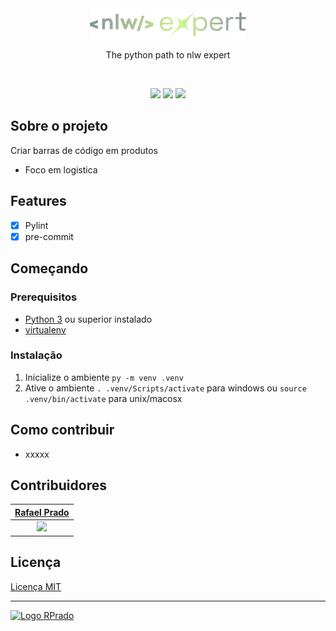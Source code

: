 <br>
<div align="center">
    <img src=".github/logo.png" alt="Logo Repo" width="250">
    <p>The python path to nlw expert</p>
</div>
<br>
<div align="center">

[![](https://img.shields.io/badge/-Sobre-859498)](#sobre-o-projeto)
[![](https://img.shields.io/badge/-Features-859498)](#features)
[![](https://img.shields.io/badge/-Começando-cef193)](#começando)

</div>
<!-- <br>
<img src=".github/assets/images/preview.gif" alt="Preview" width="100%">
<br> -->

## Sobre o projeto

Criar barras de código em produtos

- Foco em logistica

## Features

- [x] Pylint
- [x] pre-commit

## Começando

### **Prerequisitos**

- [Python 3](https://www.python.org/) ou superior instalado
- [virtualenv](https://virtualenv.pypa.io/en/latest/installation.html)

### **Instalação**

1. Inicialize o ambiente `py -m venv .venv`
2. Ative o ambiente `. .venv/Scripts/activate` para windows ou `source .venv/bin/activate` para unix/macosx

## Como contribuir

- xxxxx

## Contribuidores

|      [Rafael Prado](http://www.github.com/rpradosilva)       |
| :----------------------------------------------------------: |
| ![](https://avatars2.githubusercontent.com/u/22681977?s=100) |

## Licença

[Licença MIT](LICENSE)

---

[<img alt="Logo RPrado" src="https://avatars.githubusercontent.com/u/87092922" width="40" />](http://rprado.design)
